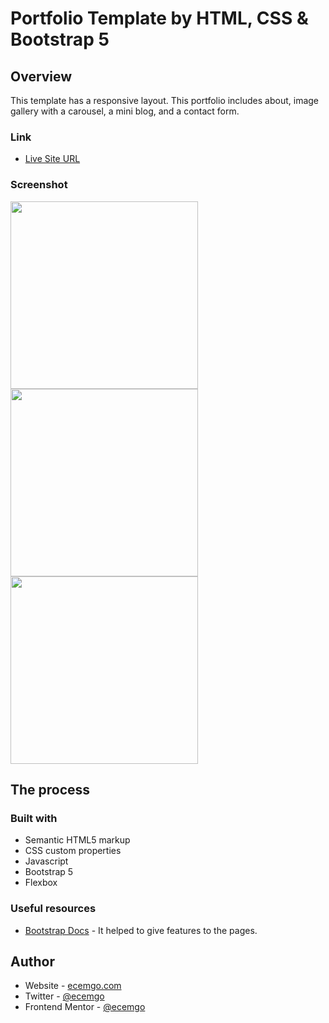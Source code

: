 # Portfolio Template by HTML, CSS & Bootstrap 5

## Overview

This template has a responsive layout. This portfolio includes about, image gallery with a carousel, a mini blog, and a contact form.

### Link

- [Live Site URL](https://b5-portfolio-template.netlify.app/)

### Screenshot

<p float="left">
  <img src="https://user-images.githubusercontent.com/13468728/221001864-e7eb6ddc-1d8e-4d2f-b1d0-17997ecff914.jpg" width="300" />
  <img src="https://user-images.githubusercontent.com/13468728/221001884-a83c5df8-96bb-430c-9d85-756e5d3e2ad0.jpg" width="300" /> 
  <img src="https://user-images.githubusercontent.com/13468728/221001921-c2923783-6cfd-4a1c-842d-2ccd79f26b6c.jpg" width="300" />
</p>

## The process

### Built with

- Semantic HTML5 markup
- CSS custom properties
- Javascript
- Bootstrap 5
- Flexbox

### Useful resources

- [Bootstrap Docs](https://getbootstrap.com/docs/5.0/getting-started/introduction/) - It helped to give features to the pages.

## Author

- Website - [ecemgo.com](https://www.ecemgo.com/)
- Twitter - [@ecemgo](https://twitter.com/ecemgo)
- Frontend Mentor - [@ecemgo](https://www.frontendmentor.io/profile/ecemgo)

